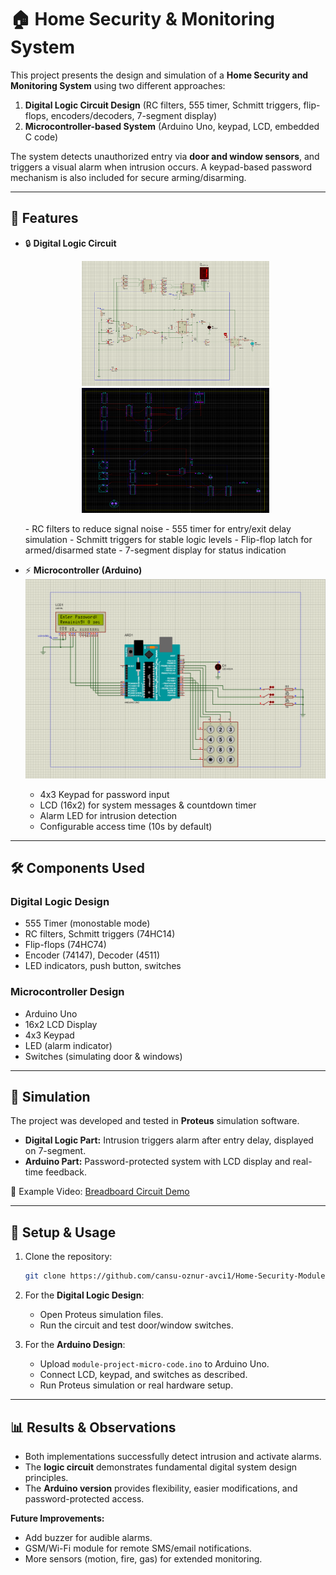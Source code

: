 # 🏠 Home Security & Monitoring System

This project presents the design and simulation of a **Home Security and Monitoring System** using two different approaches:  

1. **Digital Logic Circuit Design** (RC filters, 555 timer, Schmitt triggers, flip-flops, encoders/decoders, 7-segment display)  
2. **Microcontroller-based System** (Arduino Uno, keypad, LCD, embedded C code)  

The system detects unauthorized entry via **door and window sensors**, and triggers a visual alarm when intrusion occurs. A keypad-based password mechanism is also included for secure arming/disarming.

---

## 📌 Features

- 🔒 **Digital Logic Circuit**
   <p align="center">
  <img src="images/Digital_Circuit.png" alt="Digital Circuit" width="300" height="200"/>
  <img src="images/PCB_Layout.png" alt="PCB Layout" width="300" height="200"/>
   </p>
  - RC filters to reduce signal noise  
  - 555 timer for entry/exit delay simulation  
  - Schmitt triggers for stable logic levels  
  - Flip-flop latch for armed/disarmed state  
  - 7-segment display for status indication  

- ⚡ **Microcontroller (Arduino)**
   ![Arduino Simulation](Images/Arduino_Simulation.png)
  - 4x3 Keypad for password input  
  - LCD (16x2) for system messages & countdown timer  
  - Alarm LED for intrusion detection  
  - Configurable access time (10s by default)  

---

## 🛠️ Components Used

### Digital Logic Design
- 555 Timer (monostable mode)  
- RC filters, Schmitt triggers (74HC14)  
- Flip-flops (74HC74)  
- Encoder (74147), Decoder (4511)  
- LED indicators, push button, switches  

### Microcontroller Design
- Arduino Uno  
- 16x2 LCD Display  
- 4x3 Keypad  
- LED (alarm indicator)  
- Switches (simulating door & windows)  

---

## 🚀 Simulation

The project was developed and tested in **Proteus** simulation software.  

- **Digital Logic Part:** Intrusion triggers alarm after entry delay, displayed on 7-segment.  
- **Arduino Part:** Password-protected system with LCD display and real-time feedback.  

🔗 Example Video: [Breadboard Circuit Demo](https://www.youtube.com/embed/KFViYoGXsv4?feature=oembed)  

---

## 🔧 Setup & Usage

1. Clone the repository:
   ```bash
   git clone https://github.com/cansu-oznur-avci1/Home-Security-Module-Project.git
   ```

2. For the **Digital Logic Design**:  
   - Open Proteus simulation files.  
   - Run the circuit and test door/window switches.  

3. For the **Arduino Design**:  
   - Upload `module-project-micro-code.ino` to Arduino Uno.  
   - Connect LCD, keypad, and switches as described.  
   - Run Proteus simulation or real hardware setup.  

---

## 📊 Results & Observations

- Both implementations successfully detect intrusion and activate alarms.  
- The **logic circuit** demonstrates fundamental digital system design principles.  
- The **Arduino version** provides flexibility, easier modifications, and password-protected access.  

**Future Improvements:**
- Add buzzer for audible alarms.  
- GSM/Wi-Fi module for remote SMS/email notifications.  
- More sensors (motion, fire, gas) for extended monitoring.  
